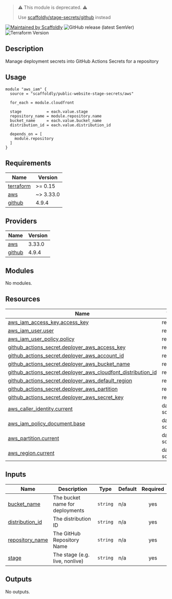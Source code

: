 > ⚠️ This module is deprecated. ⚠️
> 
> Use [scaffoldly/stage-secrets/github](https://registry.terraform.io/modules/scaffoldly/stage-secrets/github) instead

[![Maintained by Scaffoldly](https://img.shields.io/badge/maintained%20by-scaffoldly-blueviolet)](https://github.com/scaffoldly)
![GitHub release (latest SemVer)](https://img.shields.io/github/v/release/scaffoldly/terraform-aws-public-website-stage-secrets)
![Terraform Version](https://img.shields.io/badge/tf-%3E%3D0.15.0-blue.svg)

## Description

Manage deployment secrets into GitHub Actions Secrets for a repository

## Usage

```hcl
module "aws_iam" {
  source = "scaffoldly/public-website-stage-secrets/aws"

  for_each = module.cloudfront

  stage           = each.value.stage
  repository_name = module.repository.name
  bucket_name     = each.value.bucket_name
  distribution_id = each.value.distribution_id

  depends_on = [
    module.repository
  ]
}
```

<!-- BEGIN_TF_DOCS -->
## Requirements

| Name | Version |
|------|---------|
| <a name="requirement_terraform"></a> [terraform](#requirement\_terraform) | >= 0.15 |
| <a name="requirement_aws"></a> [aws](#requirement\_aws) | ~> 3.33.0 |
| <a name="requirement_github"></a> [github](#requirement\_github) | 4.9.4 |

## Providers

| Name | Version |
|------|---------|
| <a name="provider_aws"></a> [aws](#provider\_aws) | 3.33.0 |
| <a name="provider_github"></a> [github](#provider\_github) | 4.9.4 |

## Modules

No modules.

## Resources

| Name | Type |
|------|------|
| [aws_iam_access_key.access_key](https://registry.terraform.io/providers/hashicorp/aws/latest/docs/resources/iam_access_key) | resource |
| [aws_iam_user.user](https://registry.terraform.io/providers/hashicorp/aws/latest/docs/resources/iam_user) | resource |
| [aws_iam_user_policy.policy](https://registry.terraform.io/providers/hashicorp/aws/latest/docs/resources/iam_user_policy) | resource |
| [github_actions_secret.deployer_aws_access_key](https://registry.terraform.io/providers/integrations/github/4.9.4/docs/resources/actions_secret) | resource |
| [github_actions_secret.deployer_aws_account_id](https://registry.terraform.io/providers/integrations/github/4.9.4/docs/resources/actions_secret) | resource |
| [github_actions_secret.deployer_aws_bucket_name](https://registry.terraform.io/providers/integrations/github/4.9.4/docs/resources/actions_secret) | resource |
| [github_actions_secret.deployer_aws_cloudfont_distribution_id](https://registry.terraform.io/providers/integrations/github/4.9.4/docs/resources/actions_secret) | resource |
| [github_actions_secret.deployer_aws_default_region](https://registry.terraform.io/providers/integrations/github/4.9.4/docs/resources/actions_secret) | resource |
| [github_actions_secret.deployer_aws_partition](https://registry.terraform.io/providers/integrations/github/4.9.4/docs/resources/actions_secret) | resource |
| [github_actions_secret.deployer_aws_secret_key](https://registry.terraform.io/providers/integrations/github/4.9.4/docs/resources/actions_secret) | resource |
| [aws_caller_identity.current](https://registry.terraform.io/providers/hashicorp/aws/latest/docs/data-sources/caller_identity) | data source |
| [aws_iam_policy_document.base](https://registry.terraform.io/providers/hashicorp/aws/latest/docs/data-sources/iam_policy_document) | data source |
| [aws_partition.current](https://registry.terraform.io/providers/hashicorp/aws/latest/docs/data-sources/partition) | data source |
| [aws_region.current](https://registry.terraform.io/providers/hashicorp/aws/latest/docs/data-sources/region) | data source |

## Inputs

| Name | Description | Type | Default | Required |
|------|-------------|------|---------|:--------:|
| <a name="input_bucket_name"></a> [bucket\_name](#input\_bucket\_name) | The bucket name for deployments | `string` | n/a | yes |
| <a name="input_distribution_id"></a> [distribution\_id](#input\_distribution\_id) | The distribution ID | `string` | n/a | yes |
| <a name="input_repository_name"></a> [repository\_name](#input\_repository\_name) | The GitHub Repository Name | `string` | n/a | yes |
| <a name="input_stage"></a> [stage](#input\_stage) | The stage (e.g. live, nonlive) | `string` | n/a | yes |

## Outputs

No outputs.
<!-- END_TF_DOCS -->
